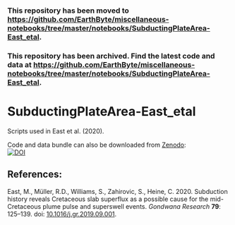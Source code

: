 ### This repository has been moved to https://github.com/EarthByte/miscellaneous-notebooks/tree/master/notebooks/SubductingPlateArea-East_etal.
### This repository has been archived. Find the latest code and data at https://github.com/EarthByte/miscellaneous-notebooks/tree/master/notebooks/SubductingPlateArea-East_etal.

# SubductingPlateArea-East_etal
Scripts used in East et al. (2020).

Code and data bundle can also be downloaded from [Zenodo](https://zenodo.org/):<br>
[![DOI](https://zenodo.org/badge/DOI/10.5281/zenodo.3386429.svg)](https://doi.org/10.5281/zenodo.3386429)

## References:
East, M., Müller, R.D., Williams, S., Zahirovic, S., Heine, C. 2020. Subduction history reveals Cretaceous slab superflux as a possible cause for the mid-Cretaceous plume pulse and superswell events. *Gondwana Research* **79**: 125–139. doi: [10.1016/j.gr.2019.09.001](https://doi.org/10.1016/j.gr.2019.09.001).
